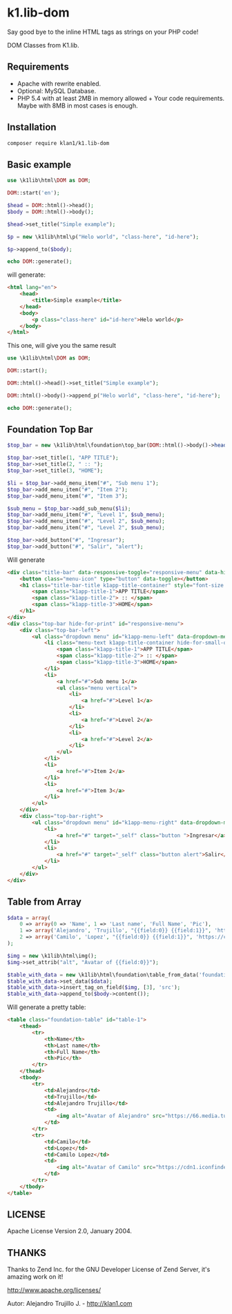 # k1.lib-dom

Say good bye to the inline HTML tags as strings on your PHP code!

DOM Classes from K1.lib.

## Requirements
- Apache with rewrite enabled.
- Optional: MySQL Database.
- PHP 5.4 with at least 2MB in memory allowed + Your code requirements. Maybe with 8MB in most cases is enough.

## Installation

```sh
composer require klan1/k1.lib-dom
```

## Basic example

```php
use \k1lib\html\DOM as DOM;

DOM::start('en');

$head = DOM::html()->head();
$body = DOM::html()->body();

$head->set_title("Simple example");

$p = new \k1lib\html\p("Helo world", "class-here", "id-here");

$p->append_to($body);

echo DOM::generate();
```
will generate:

```html
<html lang="en">
	<head>
		<title>Simple example</title>
	</head>
	<body>
		<p class="class-here" id="id-here">Helo world</p>
	</body>
</html>
```

This one, will give you the same result

```php
use \k1lib\html\DOM as DOM;

DOM::start();

DOM::html()->head()->set_title("Simple example");

DOM::html()->body()->append_p("Helo world", "class-here", "id-here");

echo DOM::generate();
```

## Foundation Top Bar

```php
$top_bar = new \k1lib\html\foundation\top_bar(DOM::html()->body()->header());

$top_bar->set_title(1, "APP TITLE");
$top_bar->set_title(2, " :: ");
$top_bar->set_title(3, "HOME");

$li = $top_bar->add_menu_item("#", "Sub menu 1");
$top_bar->add_menu_item("#", "Item 2");
$top_bar->add_menu_item("#", "Item 3");

$sub_menu = $top_bar->add_sub_menu($li);
$top_bar->add_menu_item("#", "Level 1", $sub_menu);
$top_bar->add_menu_item("#", "Level 2", $sub_menu);
$top_bar->add_menu_item("#", "Level 2", $sub_menu);

$top_bar->add_button("#", "Ingresar");
$top_bar->add_button("#", "Salir", "alert");
```
Will generate
```html
<div class="title-bar" data-responsive-toggle="responsive-menu" data-hide-for="medium">
    <button class="menu-icon" type="button" data-toggle></button>
    <h1 class="title-bar-title k1app-title-container" style="font-size:inherit;display:inline">
        <span class="k1app-title-1">APP TITLE</span>
        <span class="k1app-title-2"> :: </span>
        <span class="k1app-title-3">HOME</span>
    </h1>
</div>
<div class="top-bar hide-for-print" id="responsive-menu">
    <div class="top-bar-left">
        <ul class="dropdown menu" id="k1app-menu-left" data-dropdown-menu>
            <li class="menu-text k1app-title-container hide-for-small-only">
                <span class="k1app-title-1">APP TITLE</span>
                <span class="k1app-title-2"> :: </span>
                <span class="k1app-title-3">HOME</span>
            </li>
            <li>
                <a href="#">Sub menu 1</a>
                <ul class="menu vertical">
                    <li>
                        <a href="#">Level 1</a>
                    </li>
                    <li>
                        <a href="#">Level 2</a>
                    </li>
                    <li>
                        <a href="#">Level 2</a>
                    </li>
                </ul>
            </li>
            <li>
                <a href="#">Item 2</a>
            </li>
            <li>
                <a href="#">Item 3</a>
            </li>
        </ul>
    </div>
    <div class="top-bar-right">
        <ul class="dropdown menu" id="k1app-menu-right" data-dropdown-menu>
            <li>
                <a href="#" target="_self" class="button ">Ingresar</a>
            </li>
            <li>
                <a href="#" target="_self" class="button alert">Salir</a>
            </li>
        </ul>
    </div>
</div>
```
## Table from Array
```php
$data = array(
    0 => array(0 => 'Name', 1 => 'Last name', 'Full Name', 'Pic'),
    1 => array('Alejandro', 'Trujillo', "{{field:0}} {{field:1}}", 'https://66.media.tumblr.com/avatar_32dc0cfad91f_128.png'),
    2 => array('Camilo', 'Lopez', "{{field:0}} {{field:1}}", 'https://cdn1.iconfinder.com/data/icons/halloween-6/96/Zombie-128.png'),
);

$img = new \k1lib\html\img();
$img->set_attrib("alt", "Avatar of {{field:0}}");

$table_with_data = new \k1lib\html\foundation\table_from_data('foundation-table', 'table-1');
$table_with_data->set_data($data);
$table_with_data->insert_tag_on_field($img, [3], 'src');
$table_with_data->append_to($body->content());
```

Will generate a pretty table:

```html
<table class="foundation-table" id="table-1">
    <thead>
        <tr>
            <th>Name</th>
            <th>Last name</th>
            <th>Full Name</th>
            <th>Pic</th>
        </tr>
    </thead>
    <tbody>
        <tr>
            <td>Alejandro</td>
            <td>Trujillo</td>
            <td>Alejandro Trujillo</td>
            <td>
                <img alt="Avatar of Alejandro" src="https://66.media.tumblr.com/avatar_32dc0cfad91f_128.png"></img>
            </td>
        </tr>
        <tr>
            <td>Camilo</td>
            <td>Lopez</td>
            <td>Camilo Lopez</td>
            <td>
                <img alt="Avatar of Camilo" src="https://cdn1.iconfinder.com/data/icons/halloween-6/96/Zombie-128.png"></img>
            </td>
        </tr>
    </tbody>
</table>
```

## LICENSE
Apache License Version 2.0, January 2004.

## THANKS
Thanks to Zend Inc. for the GNU Developer License of Zend Server, it's amazing work on it!

http://www.apache.org/licenses/

Autor: Alejandro Trujillo J. - http://klan1.com

